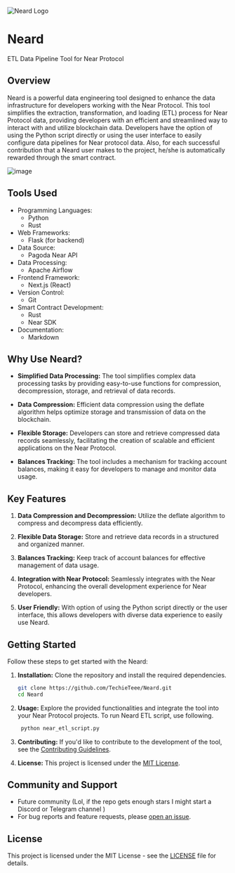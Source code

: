 ![Neard Logo](https://github.com/TechieTeee/Neard/assets/100870737/83c05b14-860d-497f-98aa-e23a3cd34633)
# Neard
ETL Data Pipeline Tool for Near Protocol

## Overview

Neard is a powerful data engineering tool designed to enhance the data infrastructure for developers working with the Near Protocol. This tool simplifies the extraction, transformation, and loading (ETL) process for Near Protocol data, providing developers with an efficient and streamlined way to interact with and utilize blockchain data. Developers have the option of using the Python script directly or using the user interface to easily configure data pipelines for Near protocol data. Also, for each successful contribution that a Neard user makes to the project, he/she is automatically rewarded through the smart contract.

![image](https://github.com/TechieTeee/Neard/assets/100870737/0fc9fa17-6f35-45fe-b46e-1b0012442254)


## Tools Used
- Programming Languages:
    - Python
    - Rust
- Web Frameworks:
    - Flask (for backend)
-  Data Source:
    - Pagoda Near API
- Data Processing:
    - Apache Airflow
- Frontend Framework:
    - Next.js (React)
- Version Control:
    - Git
- Smart Contract Development:
   - Rust
    - Near SDK
- Documentation:
    - Markdown

## Why Use Neard?

- **Simplified Data Processing:** The tool simplifies complex data processing tasks by providing easy-to-use functions for compression, decompression, storage, and retrieval of data records.

- **Data Compression:** Efficient data compression using the deflate algorithm helps optimize storage and transmission of data on the blockchain.

- **Flexible Storage:** Developers can store and retrieve compressed data records seamlessly, facilitating the creation of scalable and efficient applications on the Near Protocol.

- **Balances Tracking:** The tool includes a mechanism for tracking account balances, making it easy for developers to manage and monitor data usage.

## Key Features

1. **Data Compression and Decompression:** Utilize the deflate algorithm to compress and decompress data efficiently.

2. **Flexible Data Storage:** Store and retrieve data records in a structured and organized manner.

3. **Balances Tracking:** Keep track of account balances for effective management of data usage.

4. **Integration with Near Protocol:** Seamlessly integrates with the Near Protocol, enhancing the overall development experience for Near developers.

5. **User Friendly:** With option of using the Python script directly or the user interface, this allows developers with diverse data experience to easily use Neard.


## Getting Started

Follow these steps to get started with the Neard:

1. **Installation:** Clone the repository and install the required dependencies.

    ```bash
    git clone https://github.com/TechieTeee/Neard.git
    cd Neard
    ```

2. **Usage:** Explore the provided functionalities and integrate the tool into your Near Protocol projects. To run Neard ETL script, use following.

    ```python
     python near_etl_script.py
    ```

3. **Contributing:** If you'd like to contribute to the development of the tool, see the [Contributing Guidelines](CONTRIBUTING.md).

4. **License:** This project is licensed under the [MIT License](LICENSE).



## Community and Support

- Future community (Lol, if the repo gets enough stars I might start a Discord or Telegram channel )
- For bug reports and feature requests, please [open an issue](https://github.com/TechieTeee/Neard/issues).

## License

This project is licensed under the MIT License - see the [LICENSE](LICENSE) file for details.
